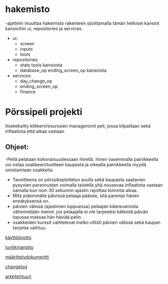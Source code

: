 # hakemisto
-ajattelin muuttaa hakemisto rakenteen sijoittamalla tämän hetkiset kansiot kansioihin ui, repositories ja services.
- ui:
  - screen
  - inputs
  - tools
- repositories:
  - stats tools kansiosta
  - database_op ending_screen_op kansiosta
- services:
  - day_change_op
  - ending_screen_op
  - finance

# Pörssipeli projekti
Itsekeksitty klikkeri/resurssien managerointi peli, jossa kilpaillaan sekä inflaatiota että aikaa vastaan

## Ohjeet:
-Peliä pelataan kokonaisuudessaan hiirellä. hiiren vasemmalla painikkeella voi ostaa osakkeen/tuotteen kaupasta ja oikealla painikkeella myydä omistamiaan osakkeita. 
- Tavoitteena on pörssikeplottelun avulla sekä kaupasta saatavien pysyvien parannusten voimalla taistella yhä nousevaa inflaatiota vastaan samalla kun noin 30 sekunnin ajastin rajoittaa toiminta aikaa.
- Mitä pidemmälle päivissä pelaaja pääsee, sitä parempi hänen ennätyksensä on.
- päivien välissä (ajastimen loppuessa) pelaajan käteisvaroista vähennetään menot. jos pelaajalla ei ole tarpeeksi käteistä päivän lopussa maksaa hän häviää pelin.
- osakkeiden kurssit vaihtelevat melko villisti päivien välissä sekä kaupan tarjonta vaihtuu.

[käyttöönotto](dokumentaatio/käyttöohjeet.md)

[tuntikirjanpito](dokumentaatio/tuntikirjanpito.md)


[määrittelydokumentti](dokumentaatio/vaatimusmaarittely.md)


[changelog](dokumentaatio/changelog.md)

[arkkitehtuuri](dokumentaatio/arkkitehtuuri.md)

